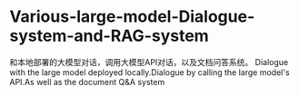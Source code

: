 # Various-large-model-Dialogue-system-and-RAG-system
和本地部署的大模型对话，调用大模型API对话，以及文档问答系统。
Dialogue with the large model deployed locally.Dialogue by calling the large model's API.As well as the document Q&A system
